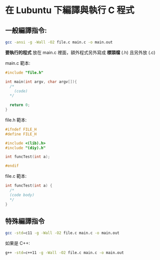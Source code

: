 # 在 Lubuntu 下編譯與執行 C 程式

## 一般編譯指令:

```bash
gcc -ansi -g -Wall -O2 file.c main.c -o main.out
```

**要執行的程式** 放在 main.c 裡面，額外程式另外寫成 **標頭檔** (.h) 且另外放 (.c)

main.c 範本:

```c
#include "file.h"

int main(int argv, char argv[]){
  /*
    (code)
  */
  
  return 0;
}
```

file.h 範本:

```c
#ifndef FILE_H
#define FILE_H

#include <(lib).h>
#include "(diy).h"

int funcTest(int a);

#endif
```

file.c 範本:

```c
int funcTest(int a) {
  /*
  (code body)
  */
}
```

## 特殊編譯指令

```bash
gcc -std=c11 -g -Wall -O2 file.c main.c -o main.out
```

如果是 C++:

```bash
g++ -std=c++11 -g -Wall -O2 file.c main.c -o main.out
```
